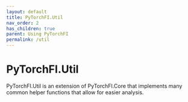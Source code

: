 ```yaml
---
layout: default
title: PyTorchFI.Util
nav_order: 2
has_children: true
parent: Using PyTorchFI
permalink: /util
---
```


# PyTorchFI.Util

PyTorchFI.Util is an extension of PyTorchFI.Core that implements many common helper functions that allow for easier analysis.
